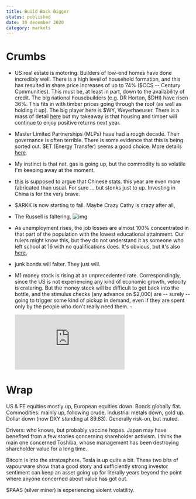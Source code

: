 ```yaml
---
title: Build Back Bigger
status: published
date: 30 december 2020
category: markets
---
```


# Crumbs

- US real estate is motoring. Builders of low-end homes have done incredibly well. There is a high level of household formation, and this has resulted in share price increases of up to 74% ($CCS -- Century Communities).  This must be, at least in part, down to the availability of credit. The big national housebuilders (e.g. DR Horton, $DHI) have risen 36%. This fits in with timber prices going through the roof (as well as holding it up). The big player here is $WY, Weyerhaeuser. There is a mass of detail [here](https://seekingalpha.com/article/4374843-timber-reits-literally-on-fire) but my takeaway is that housing and timber will continue to enjoy positive returns next year.
- Master Limited Partnerships (MLPs) have had a rough decade. Their governance is often terrible. There is some evidence that this is being sorted out. $ET (Energy Transfer) seems a good choice. More details [here](https://seekingalpha.com/article/4396627-energy-transfer-get-paid-9_8-yield-while-deleveraging-story-plays-out).
- My instinct is that nat. gas is going up, but the commodity is so volatile I'm keeping away at the moment.
- [this](https://www.chinabeigebook.com/) is supposed to argue that Chinese stats. this year are even more fabricated than usual. For sure ... but stonks just to up. Investing in China is for the very brave.
- $ARKK is now starting to fall. Maybe Crazy Cathy is crazy after all,
- The Russell is faltering,
![img](https://tme2.nyc3.digitaloceanspaces.com/images/fcae59d487d3704c6642ceaff31fa309)


- As unemployment rises, the job losses are almost 100% concentrated in that part of the population with the lowest educational attainment. Our rulers might know this, but they do not understand it as someone who left school at 16 with no qualifications does. It's obvious, but it's also [here](https://www.ft.com/content/de643f89-5be8-4344-81ac-78c7026e9bfe),
- junk bonds will falter. They just will.
- M1 money stock is rising at an unprecedented rate. Correspondingly, since the US is not experiencing any kind of economic growth, velocity is cratering. But the money stock will be difficult to get back into the bottle, and the stimulus checks (any advance on $2,000) are -- surely -- going to trigger some kind of pickup in demand, even if they are spent only by the people who don't really need them.
-<div class="embed-container"><iframe src="https://fred.stlouisfed.org/graph/graph-landing.php?g=zeKW&width=670&height=475" scrolling="no" frameborder="0" style="overflow:hidden;" allowTransparency="true" loading="lazy"></iframe></div><script src="https://fred.stlouisfed.org/graph/js/embed.js" type="text/javascript"></script>


# Wrap

US & FE equities mostly up, European equities down. 
Bonds globally flat.
Commodities: mainly up, following crude. Industrial metals down, gold up.
Dollar down (now DXY standing at 89.63).
Generally risk-on, but muted.

Drivers: who knows, but probably vaccine hopes.
Japan may have benefited  from a few stories concerning shareholder activism. I think the main one concerned Toshiba, whose management has been destroying shareholder value for a long time.

Bitcoin is into the stratosphere. Tesla is up quite a bit. 
These two bits of vapourware show that a good story and sufficiently strong investor sentiment can keep an asset going up for literally years beyond the point where anyone concerned about value has got out.

$PAAS (silver miner) is experiencing violent volatility.


